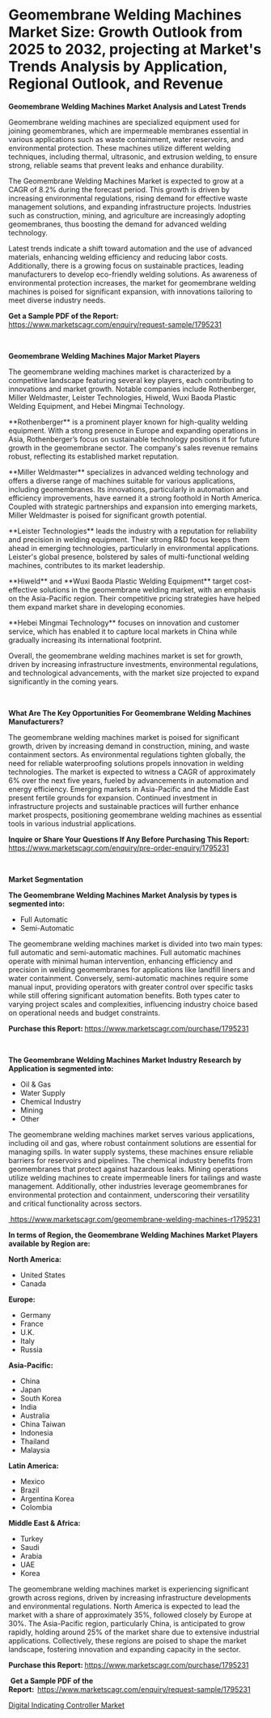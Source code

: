 <p><h1>Geomembrane Welding Machines Market Size: Growth Outlook from 2025 to 2032, projecting at Market's Trends Analysis by Application, Regional Outlook, and Revenue</h1></p><p><strong>Geomembrane Welding Machines Market Analysis and Latest Trends</strong></p>
<p><p>Geomembrane welding machines are specialized equipment used for joining geomembranes, which are impermeable membranes essential in various applications such as waste containment, water reservoirs, and environmental protection. These machines utilize different welding techniques, including thermal, ultrasonic, and extrusion welding, to ensure strong, reliable seams that prevent leaks and enhance durability.</p><p>The Geomembrane Welding Machines Market is expected to grow at a CAGR of 8.2% during the forecast period. This growth is driven by increasing environmental regulations, rising demand for effective waste management solutions, and expanding infrastructure projects. Industries such as construction, mining, and agriculture are increasingly adopting geomembranes, thus boosting the demand for advanced welding technology.</p><p>Latest trends indicate a shift toward automation and the use of advanced materials, enhancing welding efficiency and reducing labor costs. Additionally, there is a growing focus on sustainable practices, leading manufacturers to develop eco-friendly welding solutions. As awareness of environmental protection increases, the market for geomembrane welding machines is poised for significant expansion, with innovations tailoring to meet diverse industry needs.</p></p>
<p><strong>Get a Sample PDF of the Report:&nbsp;</strong> <a href="https://www.marketscagr.com/enquiry/request-sample/1795231?utm_campaign=1920&utm_medium=2&utm_source=Github&utm_content=ia&utm_term=19022025&utm_id=geomembrane-welding-machines">https://www.marketscagr.com/enquiry/request-sample/1795231</a></p>
<p>&nbsp;</p>
<p><strong>Geomembrane Welding Machines Major Market Players</strong></p>
<p><p>The geomembrane welding machines market is characterized by a competitive landscape featuring several key players, each contributing to innovations and market growth. Notable companies include Rothenberger, Miller Weldmaster, Leister Technologies, Hiweld, Wuxi Baoda Plastic Welding Equipment, and Hebei Mingmai Technology.</p><p>**Rothenberger** is a prominent player known for high-quality welding equipment. With a strong presence in Europe and expanding operations in Asia, Rothenberger’s focus on sustainable technology positions it for future growth in the geomembrane sector. The company's sales revenue remains robust, reflecting its established market reputation.</p><p>**Miller Weldmaster** specializes in advanced welding technology and offers a diverse range of machines suitable for various applications, including geomembranes. Its innovations, particularly in automation and efficiency improvements, have earned it a strong foothold in North America. Coupled with strategic partnerships and expansion into emerging markets, Miller Weldmaster is poised for significant growth potential.</p><p>**Leister Technologies** leads the industry with a reputation for reliability and precision in welding equipment. Their strong R&D focus keeps them ahead in emerging technologies, particularly in environmental applications. Leister's global presence, bolstered by sales of multi-functional welding machines, contributes to its market leadership.</p><p>**Hiweld** and **Wuxi Baoda Plastic Welding Equipment** target cost-effective solutions in the geomembrane welding market, with an emphasis on the Asia-Pacific region. Their competitive pricing strategies have helped them expand market share in developing economies.</p><p>**Hebei Mingmai Technology** focuses on innovation and customer service, which has enabled it to capture local markets in China while gradually increasing its international footprint.</p><p>Overall, the geomembrane welding machines market is set for growth, driven by increasing infrastructure investments, environmental regulations, and technological advancements, with the market size projected to expand significantly in the coming years.</p></p>
<p>&nbsp;</p>
<p><strong>What Are The Key Opportunities For Geomembrane Welding Machines Manufacturers?</strong></p>
<p><p>The geomembrane welding machines market is poised for significant growth, driven by increasing demand in construction, mining, and waste containment sectors. As environmental regulations tighten globally, the need for reliable waterproofing solutions propels innovation in welding technologies. The market is expected to witness a CAGR of approximately 6% over the next five years, fueled by advancements in automation and energy efficiency. Emerging markets in Asia-Pacific and the Middle East present fertile grounds for expansion. Continued investment in infrastructure projects and sustainable practices will further enhance market prospects, positioning geomembrane welding machines as essential tools in various industrial applications.</p></p>
<p><strong>Inquire or Share Your Questions If Any Before Purchasing This Report:</strong> <a href="https://www.marketscagr.com/enquiry/pre-order-enquiry/1795231?utm_campaign=1920&utm_medium=2&utm_source=Github&utm_content=ia&utm_term=19022025&utm_id=geomembrane-welding-machines">https://www.marketscagr.com/enquiry/pre-order-enquiry/1795231</a></p>
<p>&nbsp;</p>
<p><strong>Market Segmentation</strong></p>
<p><strong>The Geomembrane Welding Machines Market Analysis by types is segmented into:</strong></p>
<p><ul><li>Full Automatic</li><li>Semi-Automatic</li></ul></p>
<p><p>The geomembrane welding machines market is divided into two main types: full automatic and semi-automatic machines. Full automatic machines operate with minimal human intervention, enhancing efficiency and precision in welding geomembranes for applications like landfill liners and water containment. Conversely, semi-automatic machines require some manual input, providing operators with greater control over specific tasks while still offering significant automation benefits. Both types cater to varying project scales and complexities, influencing industry choice based on operational needs and budget constraints.</p></p>
<p><strong>Purchase this Report:&nbsp;</strong><a href="https://www.marketscagr.com/purchase/1795231?utm_campaign=1920&utm_medium=2&utm_source=Github&utm_content=ia&utm_term=19022025&utm_id=geomembrane-welding-machines">https://www.marketscagr.com/purchase/1795231</a></p>
<p>&nbsp;</p>
<p><strong>The Geomembrane Welding Machines Market Industry Research by Application is segmented into:</strong></p>
<p><ul><li>Oil & Gas</li><li>Water Supply</li><li>Chemical Industry</li><li>Mining</li><li>Other</li></ul></p>
<p><p>The geomembrane welding machines market serves various applications, including oil and gas, where robust containment solutions are essential for managing spills. In water supply systems, these machines ensure reliable barriers for reservoirs and pipelines. The chemical industry benefits from geomembranes that protect against hazardous leaks. Mining operations utilize welding machines to create impermeable liners for tailings and waste management. Additionally, other industries leverage geomembranes for environmental protection and containment, underscoring their versatility and critical functionality across sectors.</p></p>
<p><a href="https://www.marketscagr.com/geomembrane-welding-machines-r1795231?utm_campaign=1920&utm_medium=2&utm_source=Github&utm_content=ia&utm_term=19022025&utm_id=geomembrane-welding-machines">&nbsp;https://www.marketscagr.com/geomembrane-welding-machines-r1795231</a></p>
<p><strong>In terms of Region, the Geomembrane Welding Machines Market Players available by Region are:</strong></p>
<p>
    <p> <strong> North America: </strong>
        <ul>
            <li>United States</li>
            <li>Canada</li>
        </ul>
        </p> 
    <p> <strong> Europe: </strong>
        <ul>
            <li>Germany</li>
            <li>France</li>
            <li>U.K.</li>
            <li>Italy</li>
            <li>Russia</li>
        </ul>
        </p> 
    <p> <strong> Asia-Pacific: </strong>
        <ul>
            <li>China</li>
            <li>Japan</li>
            <li>South Korea</li>
            <li>India</li>
            <li>Australia</li>
            <li>China Taiwan</li>
            <li>Indonesia</li>
            <li>Thailand</li>
            <li>Malaysia</li>
        </ul>
        </p> 
    <p> <strong> Latin America: </strong>
        <ul>
            <li>Mexico</li>
            <li>Brazil</li>
            <li>Argentina Korea</li>
            <li>Colombia</li>
        </ul>
        </p> 
    <p> <strong> Middle East & Africa: </strong>
        <ul>
            <li>Turkey</li>
            <li>Saudi</li>
            <li>Arabia</li>
            <li>UAE</li>
            <li>Korea</li>
        </ul>
    </p>
    </p>
<p><p>The geomembrane welding machines market is experiencing significant growth across regions, driven by increasing infrastructure developments and environmental regulations. North America is expected to lead the market with a share of approximately 35%, followed closely by Europe at 30%. The Asia-Pacific region, particularly China, is anticipated to grow rapidly, holding around 25% of the market share due to extensive industrial applications. Collectively, these regions are poised to shape the market landscape, fostering innovation and expanding capacity in the sector.</p></p>
<p><strong>Purchase this Report: </strong><a href="https://www.marketscagr.com/purchase/1795231?utm_campaign=1920&utm_medium=2&utm_source=Github&utm_content=ia&utm_term=19022025&utm_id=geomembrane-welding-machines">https://www.marketscagr.com/purchase/1795231</a></p>
<p>&nbsp;<strong>Get a Sample PDF of the Report:&nbsp;&nbsp;</strong><a href="https://www.marketscagr.com/enquiry/request-sample/1795231?utm_campaign=1920&utm_medium=2&utm_source=Github&utm_content=ia&utm_term=19022025&utm_id=geomembrane-welding-machines">https://www.marketscagr.com/enquiry/request-sample/1795231</a></p>
<p><strong></strong></p>
<p><p><a href="https://github.com/JakirUddin511/Market-Research-Report-List-1/blob/main/digital-indicating-controller-market.md?utm_campaign=1920&utm_medium=2&utm_source=Github&utm_content=ia&utm_term=19022025&utm_id=geomembrane-welding-machines">Digital Indicating Controller Market</a></p></p>
